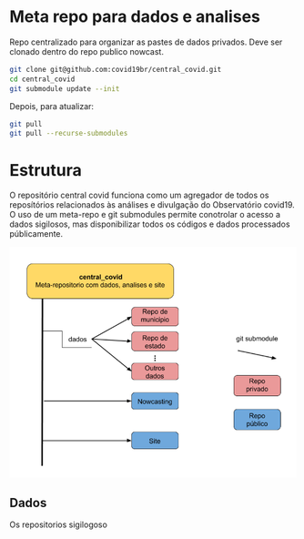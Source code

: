 # Meta repo para dados e analises

Repo centralizado para organizar as pastes de dados privados.
Deve ser clonado dentro do repo publico nowcast.

```bash
git clone git@github.com:covid19br/central_covid.git
cd central_covid
git submodule update --init
```
Depois, para atualizar:

```bash
git pull
git pull --recurse-submodules
```

# Estrutura

O repositório central covid funciona como um agregador de todos os reposítórios relacionados às análises e divulgação do Observatório covid19. O uso de um meta-repo e git submodules permite conotrolar o acesso a dados sigilosos, mas disponibilizar todos os códigos e dados processados públicamente.

![Estrutura do repo central_covid](central_covid.png)

## Dados

Os repositorios sigilogoso 
